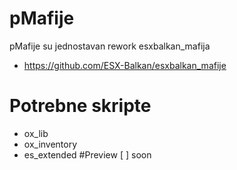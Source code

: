 # pMafije
pMafije su jednostavan rework esxbalkan_mafija
- https://github.com/ESX-Balkan/esxbalkan_mafije
# Potrebne skripte
- ox_lib
- ox_inventory
- es_extended
#Preview 
[ ] soon
